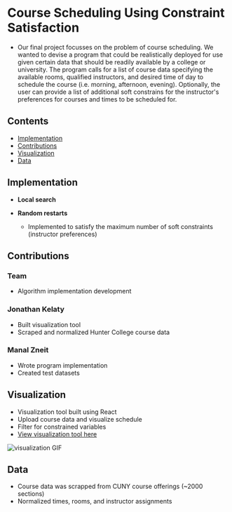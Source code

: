 # Course Scheduling Using Constraint Satisfaction

- Our final project focusses on the problem of course scheduling. We wanted to devise a program that could be realistically deployed for use given certain data that should be readily available by a college or university. The program calls for a list of course data specifying the available rooms, qualified instructors, and desired time of day to schedule the course (i.e. morning, afternoon, evening). Optionally, the user can provide a list of additional soft constrains for the instructor's preferences for courses and times to be scheduled for.

## Contents

- [Implementation](#implementation)
- [Contributions](#contributions)
- [Visualization](#visualization)
- [Data](#data)

## Implementation
- **Local search**

- **Random restarts**
    - Implemented to satisfy the maximum number of soft constraints (instructor preferences)

## Contributions

### Team
- Algorithm implementation development

### Jonathan Kelaty
- Built visualization tool
- Scraped and normalized Hunter College course data

### Manal Zneit
- Wrote program implementation
- Created test datasets

## Visualization
- Visualization tool built using React
- Upload course data and visualize schedule
- Filter for constrained variables
- <a href="https://jkelaty.github.io/course-scheduling/" target="_blank">View visualization tool here</a>

![visualization GIF](https://raw.githubusercontent.com/jkelaty/course-scheduling/master/img/visualization.gif)

## Data
- Course data was scrapped from CUNY course offerings (~2000 sections)
- Normalized times, rooms, and instructor assignments
